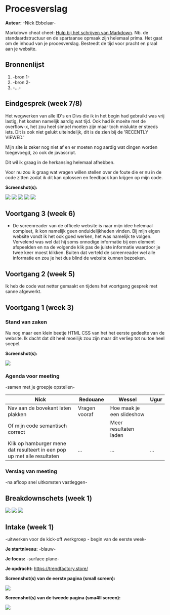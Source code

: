 # Procesverslag
**Auteur:** -Nick Ebbelaar-

Markdown cheat cheet: [Hulp bij het schrijven van Markdown](https://github.com/adam-p/markdown-here/wiki/Markdown-Cheatsheet). Nb. de standaardstructuur en de spartaanse opmaak zijn helemaal prima. Het gaat om de inhoud van je procesverslag. Besteedt de tijd voor pracht en praal aan je website.



## Bronnenlijst
1. -bron 1-
2. -bron 2-
3. -...-



## Eindgesprek (week 7/8)

Het wegwerken van alle ID's en Divs die ik in het begin had gebruikt was vrij lastig, het kosten namelijk aardig wat tijd. Ook had ik moeite met de overflow-x, het zou heel simpel moeten zijn maar toch mislukte er steeds iets. Dit is ook niet gelukt uiteindelijk, dit is de zien bij de 'RECENTLY VIEWED.'

Mijn site is zeker nog niet af en er moeten nog aardig wat dingen worden toegevoegd, zo ook de javascript. 

Dit wil ik graag in de herkansing helemaal afhebben.

Voor nu zou ik graag wat vragen willen stellen over de foute die er nu in de code zitten zodat ik dit kan oplossen en feedback kan krijgen op mijn code.

**Screenshot(s):**

<img src="images/screen1.JPG">

<img src="images/screen2.JPG">

<img src="images/screen3.JPG">

<img src="images/screen4.JPG">

<img src="images/screen5.JPG">





## Voortgang 3 (week 6)
- De screenreader van de officele website is naar mijn idee helemaal compleet, ik kon namelijk geen onduidelijkheden vinden. Bij mijn eigen website vondt ik het ook goed werken, het was namelijk te volgen. Vervelend was wel dat hij soms onnodige informatie bij een element afspeelden en na de volgende klik pas de juiste informatie waardoor je twee keer moest klikken. Buiten dat verteld de screenreader wel alle informatie en zou je het dus blind de website kunnen bezoeken.



## Voortgang 2 (week 5)

Ik heb de code wat netter gemaakt en tijdens het voortgang gesprek met sanne afgewerkt.



## Voortgang 1 (week 3)

### Stand van zaken

Nu nog maar een klein beetje HTML CSS van het het eerste gedeelte van de website. Ik dacht dat dit heel moeilijk zou zijn maar dit verliep tot nu toe heel soepel.

**Screenshot(s):**

<img src="images/tot-nu-toe.JPG">

### Agenda voor meeting

-samen met je groepje opstellen-

| Nick     | Redouane         | Wessel    | Ugur        |
| ---            | ---                | ---          | ---              |
| Nav aan de bovekant laten plakken  |Vragen vooraf             | Hoe maak je een slideshow |   |
|Of mijn code semantisch correct| | Meer resultaten laden
|Klik op hamburger mene dat resulteert in een pop up met alle resultaten| ...                | ...          | ...              |

### Verslag van meeting

-na afloop snel uitkomsten vastleggen-



## Breakdownschets (week 1)

<img src="images/hoofdstructuur.jpg">
<img src="images/detail1.jpg">
<img src="images/details2.jpg">



## Intake (week 1)
-uitwerken voor de kick-off werkgroep - begin van de eerste week-

**Je startniveau:** -blauw-

**Je focus:** -surface plane-

**Je opdracht:** https://trendfactory.store/

**Screenshot(s) van de eerste pagina (small screen):**

<img src="images/trendfactory_home.JPG">

**Screenshot(s) van de tweede pagina (sma4ll screen):**

<img src="images/trendfactory_productpage.JPG">
